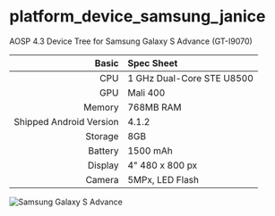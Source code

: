 platform_device_samsung_janice
=============================

AOSP 4.3 Device Tree for Samsung Galaxy S Advance (GT-I9070)

Basic   | Spec Sheet
-------:|:-------------------------
CPU     | 1 GHz Dual-Core STE U8500
GPU     | Mali 400
Memory  | 768MB RAM
Shipped Android Version | 4.1.2
Storage | 8GB
Battery | 1500 mAh
Display | 4" 480 x 800 px
Camera  | 5MPx, LED Flash

![Samsung Galaxy S Advance](http://www.droid-guru.com/wp-content/uploads/2012/11/hk-en_GT-I9070HKATGY_001_front_white-682x1024.jpg "Samsung Galaxy S Advance")
